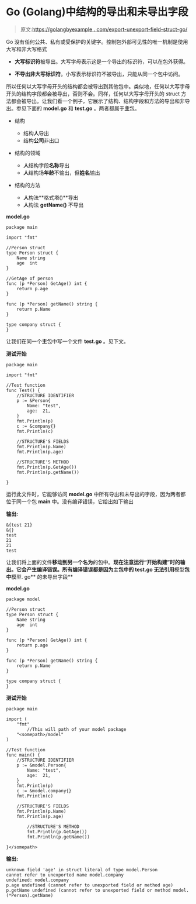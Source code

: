 # Go (Golang)中结构的导出和未导出字段

> 原文:[https://golangbyexample . com/export-unexport-field-struct-go/](https://golangbyexample.com/exported-unexported-fields-struct-go/)

Go 没有任何公共、私有或受保护的关键字。控制包外部可见性的唯一机制是使用大写和非大写格式

*   **大写标识符**被导出。大写字母表示这是一个导出的标识符，可以在包外获得。

*   **不导出非大写标识符**。小写表示标识符不被导出，只能从同一个包中访问。

所以任何以大写字母开头的结构都会被导出到其他包中。类似地，任何以大写字母开头的结构字段都会被导出，否则不会。同样，任何以大写字母开头的 struct 方法都会被导出。让我们看一个例子，它展示了结构、结构字段和方法的导出和非导出。参见下面的 **model.go** 和 **test.go** 。两者都属于**主**包。

*   结构
    *   结构**人**导出
    *   结构**公司**非出口

*   结构的领域
    *   **人**结构字段**名称**导出
    *   **人**结构场**年龄**不输出，但**姓名**输出

*   结构的方法
    *   **人**构法**格式塔()**导出
    *   **人**构法 **getName()** 不导出

**model.go**

```
package main

import "fmt"

//Person struct
type Person struct {
    Name string
    age  int
}

//GetAge of person
func (p *Person) GetAge() int {
    return p.age
}

func (p *Person) getName() string {
    return p.Name
}

type company struct {
}
```

让我们在同一个**主**包中写一个文件 **test.go** 。见下文。

**测试开始**

```
package main

import "fmt"

//Test function
func Test() {
    //STRUCTURE IDENTIFIER
    p := &Person{
        Name: "test",
        age:  21,
    }
    fmt.Println(p)
    c := &company{}
    fmt.Println(c)

    //STRUCTURE'S FIELDS
    fmt.Println(p.Name)
    fmt.Println(p.age)

    //STRUCTURE'S METHOD
    fmt.Println(p.GetAge())
    fmt.Println(p.getName())

}
```

运行此文件时，它能够访问 **model.go** 中所有导出和未导出的字段，因为两者都位于同一个包 **main** 中。没有编译错误，它给出如下输出

**输出:**

```
&{test 21}
&{}
test
21
21
test
```

让我们将上面的文件**移动到另一个名为**的包中。**现在注意运行“开始构建”时的输出。它会产生编译错误。所有编译错误都是因为**主**包中的 **test.go** 无法引用**模型**包中**模型. go** 的未导出字段**

**model.go**

```
package model

//Person struct
type Person struct {
	Name string
	age  int
}

func (p *Person) GetAge() int {
    return p.age
}

func (p *Person) getName() string {
    return p.Name
}

type company struct {
}
```

**测试开始**

```
package main

import (
	"fmt"
        //This will path of your model package
	"<somepath>/model"
)

//Test function
func main() {
	//STRUCTURE IDENTIFIER
	p := &model.Person{
		Name: "test",
		age:  21,
	}
	fmt.Println(p)
	c := &model.company{}
	fmt.Println(c)

	//STRUCTURE'S FIELDS
	fmt.Println(p.Name)
	fmt.Println(p.age)

        //STRUCTURE'S METHOD
        fmt.Println(p.GetAge())
        fmt.Println(p.getName())

}</somepath>
```

**输出:**

```
unknown field 'age' in struct literal of type model.Person
cannot refer to unexported name model.company
undefined: model.company
p.age undefined (cannot refer to unexported field or method age)
p.getName undefined (cannot refer to unexported field or method model.(*Person).getName)
```